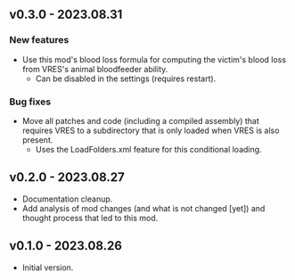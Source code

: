 ## v0.3.0 - 2023.08.31

### New features

* Use this mod's blood loss formula for computing the victim's blood loss from VRES's animal bloodfeeder ability.
  * Can be disabled in the settings (requires restart).

### Bug fixes

* Move all patches and code (including a compiled assembly) that requires VRES to a subdirectory that is only loaded when VRES is also present.
  * Uses the LoadFolders.xml feature for this conditional loading.

## v0.2.0 - 2023.08.27

* Documentation cleanup.
* Add analysis of mod changes (and what is not changed [yet]) and thought process that led to this mod.

## v0.1.0 - 2023.08.26

* Initial version.
